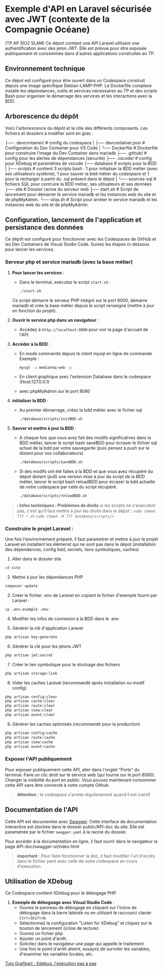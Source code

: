 # Exemple d'API en Laravel sécurisée avec JWT (contexte de la Compagnie Océane)
(TP AP SIO2 SLAM) 
Ce dépot contient une API Laravel utilisant une authentification avec des jeton JWT. Elle est prévue pour être exposée publiquement et consommée dans d'autres applications construites en TP.

## Environnement technique

Ce dépot est configuré pour être ouvert dans un Codespace construit depuis une image spécifique Debian-LAMP-PHP. Le Dockerfile complexe installe les dépendances, outils et services nécessaires au TP et des scripts Bash pour organiser le démarrage des services et les interactions avec la BDD.

## Arborescence du dépôt

Voici l'arborescence du dépôt et le rôle des différents composants. Les fichiers et dossiers à modifier sont en gras :

├── .devcontainer/ # config du codespace
|  ├── devcontainer.json # Configuration du Dev Container pour VS Code
|  └── Dockerfile # Dockerfile pour construire l'image du Dev Container  dans mariadb 
├── .github/ # config pour les alertes de dépendances (sécurité)
├── .vscode/ # config pour XDebug et paramètres de vscode
├── database # scripts pour la BDD
|  ├── scripts # contient 3 scripts bash : 1 pour initialiser la BDD métier (avec ses utilisateurs système), 1 pour sauver la bdd métier du codespace et 1 pour la recharger à partir du .sql présent dans le dépot
|  └── sources-sql # fichiers SQL pour contruire la BDD métier, ses utilisateurs et ses données 
├── site # Dossier racine du serveur web
├── start.sh # Script de lancement pour démarrer le service mariadb et les instances web du site et de phpMyAdmin.
└── stop.sh # Script pour arreter le service mariadb et les instances web du site et de phpMyAdmin.

## Configuration, lancement de l'application et persistance des données

Ce dépôt est configuré pour fonctionner avec les Codespaces de GitHub et les Dev Containers de Visual Studio Code. Suivez les étapes ci-dessous pour lancer les services.

### Serveur php et service mariadb (avec la base métier)

1. **Pour lancer les services** :
   - Dans le terminal, exécutez le script `start.sh` :
     ```bash
     ./start.sh
     ```
   Ce script démarre le serveur PHP intégré sur le port 8000, démarre mariadb et crée la base métier depuis le script renseigné (mettre à jour en fonction du projet).

2. **Ouvrir le service php dans un navigateur** :
   - Accédez à `http://localhost:8000` pour voir la page d'accueil de l'API.

3. **Accèder à la BDD** :
   - En mode commande depuis le client mysql en ligne de commande
   Exemple : 
      ```bash
      mysql -u mediateq-web -p
      ```
   - En client graphique avec l'extension Database dans le codespace (Host:127.0.0.1)

   - avec phpMyAdmin sur le port 8080

4. **initialiser la BDD** :
   - Au premier démarrage, créez la bdd métier avec le fichier sql 
      ```bash
      ./database/scripts/initBDD.sh 
      ```

5. **Sauver et mettre à jour la BDD** :
   - A chaque fois que vous avez fait des modifs significatives dans la BDD métier, lancer le script bash saveBDD pour écraser le fichier sql actuel de la bdd par votre sauvegarde (puis pensez à push sur le distant pour vos collaborateurs)
      ```bash
      ./database/scripts/saveBDD.sh 
      ```
   - Si des modifs ont été faites à la BDD et que vous avez récupéré du dépot distant (pull) une version mise à jour du script de la BDD métier, lancer le script bash reloadBDD pour écraser la bdd actuelle de votre codespace par celle du script récupéré.
      ```bash
      ./database/scripts/reloadBDD.sh 
      ```

> ℹ️ **Infos techniques : Problèmes de droits**
> si les scripts ne s'executent pas, c'est qu'il faut mettre à jour les droits dans le dépot :
>       ``` sudo chmod 777 *.sh ```
>       ``` sudo chmod -R 777 database/scripts/> ```

### Construire le projet Laravel :

Une fois l'environnement préparé, il faut parametrer et mettre à jour le projet Laravel en installant les élémenst qui ne sont pas dans le dépot (installation des dépendances, config bdd, secrets, liens symboliques, caches)

1. Aller dans le dossier site
```bash
cd site
```

2. Mettre à jour les dépendances PHP
```bash
composer update
```

3. Créer le fichier .env de Laravel en copiant le fichier d'exemple fourni par Laravel :
```bash
cp .env.example .env
```

4. Modifier les infos de connexion à la BDD dans le .env

5. Générer la clé d'application Laravel
```bash
php artisan key:generate
```

6. Générer la clé pour les jetons JWT
```bash
php artisan jwt:secret
```

7. Créer le lien symbolique pour le stockage des fichiers
```bash
php artisan storage:link
```

8. Vider les caches Laravel (recommandé après installation ou modif config)
```bash
php artisan config:clear
php artisan cache:clear
php artisan route:clear
php artisan view:clear
php artisan event:clear
```

9. Générer les caches optimisés (recommandé pour la production)
```bash
php artisan config:cache
php artisan route:cache
php artisan view:cache
php artisan event:cache
```

### Exposer l'API publiquement
Pour exposer publiquement cette API, aller dans l'onglet "Ports" du terminal.
Faire un clic droit sur le service web (qui tourne sur le port 8080). Changer la visibilité du port en public.
Vous pouvez maintenant consommer cette API sans être connecté à votre compte Github. 
> **Attention** : le codespace s'arrete régulierement quand il est inactif

## Documentation de l'API

Cette API est documentée avec [Swagger](https://fr.wikipedia.org/wiki/Swagger_(logiciel)). Cette interface de documentation interactive est stockée dans le dossier public/API-doc du site. Elle est parametrée par le fichier `swagger.yaml` à la racine du dossier.

Pour accéder à la documentation en ligne, il faut ouvrir dans le navigateur la page API-doc/swagger-ui/index.html

> **important** : Pour faire fonctionner la doc, il faut modifier l'url d'accès dans le fichier yaml avec celle de votre codespace en cours d'execution.

## Utilisation de XDebug

Ce Codespace contient XDebug pour le débogage PHP. 

1. **Exemple de déboguage avec Visual Studio Code** :
   - Ouvrez le panneau de débogage en cliquant sur l'icône de débogage dans la barre latérale ou en utilisant le raccourci clavier `Ctrl+Shift+D`.
   - Sélectionnez la configuration "Listen for XDebug" et cliquez sur le bouton de lancement (icône de lecture).
   - Ouvrez un fichier php
   - Ajouter un point d'arrêt.
   - Solicitez dans le navigateur une page qui appelle le traitement
   - Une fois le point d'arrêt atteint, essayez de survoler les variables, d'examiner les variables locales, etc.

[Tuto Grafikart : Xdebug, l'exécution pas à pas ](https://grafikart.fr/tutoriels/xdebug-breakpoint-834)

